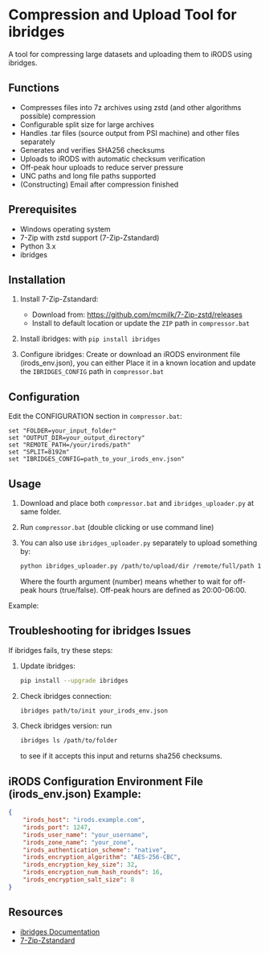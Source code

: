 # Compression and Upload Tool for ibridges

A tool for compressing large datasets and uploading them to iRODS using ibridges.

## Functions

- Compresses files into 7z archives using zstd (and other algorithms possible) compression
- Configurable split size for large archives
- Handles .tar files (source output from PSI machine) and other files separately
- Generates and verifies SHA256 checksums
- Uploads to iRODS with automatic checksum verification
- Off-peak hour uploads to reduce server pressure
- UNC paths and long file paths supported
- (Constructing) Email after compression finished


## Prerequisites

- Windows operating system
- 7-Zip with zstd support (7-Zip-Zstandard)
- Python 3.x
- ibridges

## Installation

1. Install 7-Zip-Zstandard:
   - Download from: https://github.com/mcmilk/7-Zip-zstd/releases
   - Install to default location or update the `ZIP` path in `compressor.bat`

2. Install ibridges: with `pip install ibridges`

3. Configure ibridges: Create or download an iRODS environment file (irods_env.json), you can either Place it in a known location and update the `IBRIDGES_CONFIG` path in `compressor.bat`

## Configuration

Edit the CONFIGURATION section in `compressor.bat`:

```batch
set "FOLDER=your_input_folder"
set "OUTPUT_DIR=your_output_directory"
set "REMOTE_PATH=/your/irods/path"
set "SPLIT=8192m"
set "IBRIDGES_CONFIG=path_to_your_irods_env.json"
```

## Usage

1. Download and place both `compressor.bat` and `ibridges_uploader.py` at same folder.

2. Run `compressor.bat` (double clicking or use command line)

3. You can also use `ibridges_uploader.py` separately to upload something by:
    ```bash
    python ibridges_uploader.py /path/to/upload/dir /remote/full/path 1 /path/to/env.json
    ```
    Where the fourth argument (number) means whether to wait for off-peak hours (true/false). Off-peak hours are defined as 20:00-06:00.

Example:

## Troubleshooting for ibridges Issues

If ibridges fails, try these steps:

1. Update ibridges:
   ```bash
   pip install --upgrade ibridges
   ```

2. Check ibridges connection:
   ```bash
   ibridges path/to/init your_irods_env.json
   ```

3. Check ibridges version: run 
    ```bash
    ibridges ls /path/to/folder
    ```
    to see if it accepts this input and returns sha256 checksums.


## iRODS Configuration Environment File (irods_env.json) Example:

```json
{
    "irods_host": "irods.example.com",
    "irods_port": 1247,
    "irods_user_name": "your_username",
    "irods_zone_name": "your_zone",
    "irods_authentication_scheme": "native",
    "irods_encryption_algorithm": "AES-256-CBC",
    "irods_encryption_key_size": 32,
    "irods_encryption_num_hash_rounds": 16,
    "irods_encryption_salt_size": 8
}
```


## Resources

- [ibridges Documentation](https://ibridges.readthedocs.io/en/latest/)
- [7-Zip-Zstandard](https://github.com/mcmilk/7-Zip-zstd)